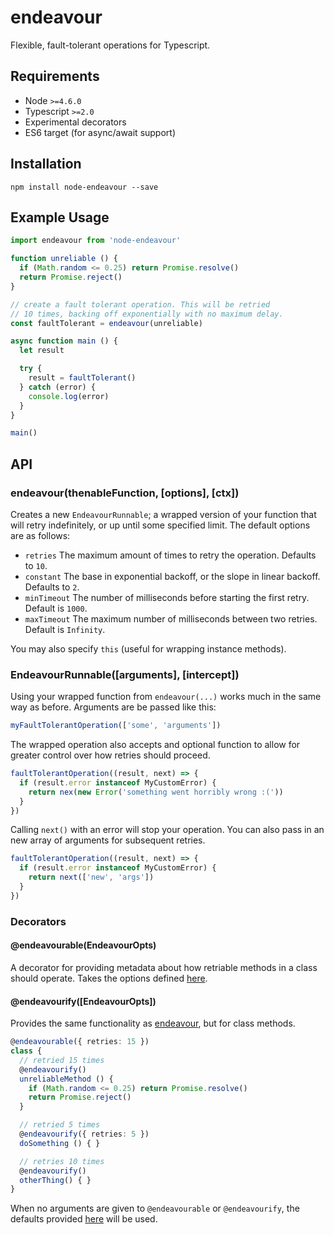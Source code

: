 # endeavour
Flexible, fault-tolerant operations for Typescript.

## Requirements
- Node `>=4.6.0`
- Typescript `>=2.0`
- Experimental decorators
- ES6 target (for async/await support)

## Installation
```npm install node-endeavour --save```

## Example Usage

```typescript
import endeavour from 'node-endeavour'

function unreliable () {
  if (Math.random <= 0.25) return Promise.resolve()
  return Promise.reject()
}

// create a fault tolerant operation. This will be retried
// 10 times, backing off exponentially with no maximum delay.
const faultTolerant = endeavour(unreliable)

async function main () {
  let result

  try {
    result = faultTolerant()
  } catch (error) {
    console.log(error)
  }
}

main()
```

## API

### endeavour(thenableFunction, [options], [ctx])
Creates a new `EndeavourRunnable`; a wrapped version of your function that will retry indefinitely, or up until some specified limit. The default options are as follows:

- `retries` The maximum amount of times to retry the operation. Defaults to `10`.
- `constant` The base in exponential backoff, or the slope in linear backoff. Defaults to `2`.
- `minTimeout` The number of milliseconds before starting the first retry. Default is `1000`.
- `maxTimeout` The maximum number of milliseconds between two retries. Default is `Infinity`. 

You may also specify `this` (useful for wrapping instance methods).

### EndeavourRunnable([arguments], [intercept])
Using your wrapped function from `endeavour(...)` works much in the same way as before. Arguments are be passed like this:

```typescript
myFaultTolerantOperation(['some', 'arguments'])
```

The wrapped operation also accepts and optional function to allow for greater control over how retries should proceed.

```typescript
faultTolerantOperation((result, next) => {
  if (result.error instanceof MyCustomError) {
    return nex(new Error('something went horribly wrong :('))
  }
})
```

Calling `next()` with an error will stop your operation. You can also pass in an new array of arguments for subsequent retries.

```typescript
faultTolerantOperation((result, next) => {
  if (result.error instanceof MyCustomError) {
    return next(['new', 'args'])
  }
})
```

### Decorators

#### @endeavourable(EndeavourOpts)
A decorator for providing metadata about how retriable methods in a class should operate. Takes the options defined [here](#endeavourthenablefunction-options-ctx). 

#### @endeavourify([EndeavourOpts])
Provides the same functionality as [endeavour](#endeavourthenablefunction-options-ctx), but for class methods.

```typescript
@endeavourable({ retries: 15 })
class {
  // retried 15 times
  @endeavourify()
  unreliableMethod () {
    if (Math.random <= 0.25) return Promise.resolve()
    return Promise.reject()
  }

  // retried 5 times
  @endeavourify({ retries: 5 })
  doSomething () { }

  // retries 10 times
  @endeavourify()
  otherThing() { }
}
``` 

When no arguments are given to `@endeavourable` or `@endeavourify`, the defaults provided [here](#endeavourthenablefunction-options-ctx) will be used.